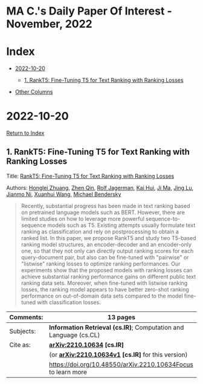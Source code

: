 # MA C.'s Daily Paper Of Interest - November, 2022

# Index

- [2022-10-20](#2022-10-20)
  - [1. RankT5: Fine-Tuning T5 for Text Ranking with Ranking Losses](#2022-10-20-1)
  
- [Other Columns](https://github.com/EriCongMa/AI_Collections/blob/main/Daily_arXiv/AIKT-MAC-Daily-POI-index.md)



# 2022-10-20

[Return to Index](#Index)



<h2 id="2022-10-20-1">1. RankT5: Fine-Tuning T5 for Text Ranking with Ranking Losses
</h2>

Title: [RankT5: Fine-Tuning T5 for Text Ranking with Ranking Losses](https://arxiv.org/abs/2210.10634)

Authors: [Honglei Zhuang](https://arxiv.org/search/cs?searchtype=author&query=Zhuang%2C+H), [Zhen Qin](https://arxiv.org/search/cs?searchtype=author&query=Qin%2C+Z), [Rolf Jagerman](https://arxiv.org/search/cs?searchtype=author&query=Jagerman%2C+R), [Kai Hui](https://arxiv.org/search/cs?searchtype=author&query=Hui%2C+K), [Ji Ma](https://arxiv.org/search/cs?searchtype=author&query=Ma%2C+J), [Jing Lu](https://arxiv.org/search/cs?searchtype=author&query=Lu%2C+J), [Jianmo Ni](https://arxiv.org/search/cs?searchtype=author&query=Ni%2C+J), [Xuanhui Wang](https://arxiv.org/search/cs?searchtype=author&query=Wang%2C+X), [Michael Bendersky](https://arxiv.org/search/cs?searchtype=author&query=Bendersky%2C+M)

> Recently, substantial progress has been made in text ranking based on pretrained language models such as BERT. However, there are limited studies on how to leverage more powerful sequence-to-sequence models such as T5. Existing attempts usually formulate text ranking as classification and rely on postprocessing to obtain a ranked list. In this paper, we propose RankT5 and study two T5-based ranking model structures, an encoder-decoder and an encoder-only one, so that they not only can directly output ranking scores for each query-document pair, but also can be fine-tuned with "pairwise" or "listwise" ranking losses to optimize ranking performances. Our experiments show that the proposed models with ranking losses can achieve substantial ranking performance gains on different public text ranking data sets. Moreover, when fine-tuned with listwise ranking losses, the ranking model appears to have better zero-shot ranking performance on out-of-domain data sets compared to the model fine-tuned with classification losses.

| Comments: | 13 pages                                                     |
| --------- | ------------------------------------------------------------ |
| Subjects: | **Information Retrieval (cs.IR)**; Computation and Language (cs.CL) |
| Cite as:  | **[arXiv:2210.10634](https://arxiv.org/abs/2210.10634) [cs.IR]** |
|           | (or **[arXiv:2210.10634v1](https://arxiv.org/abs/2210.10634v1) [cs.IR]** for this version) |
|           | https://doi.org/10.48550/arXiv.2210.10634Focus to learn more |

